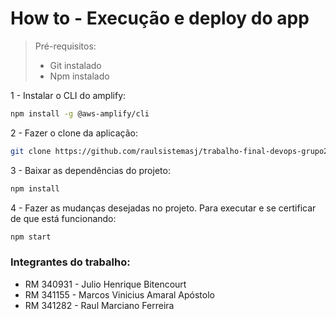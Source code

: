 # How to - Execução e deploy do app

> Pré-requisitos: 
> - Git instalado
> - Npm instalado

1 - Instalar o CLI do amplify:

```bash
npm install -g @aws-amplify/cli
```

2 - Fazer o clone da aplicação:

```bash
git clone https://github.com/raulsistemasj/trabalho-final-devops-grupo2.git && cd trabalho-final-devops-grupo2
```

3 - Baixar as dependências do projeto:

```bash
npm install
```

4 - Fazer as mudanças desejadas no projeto. Para executar e se certificar de que está funcionando:

```bash
npm start
```







### Integrantes do trabalho:

- RM 340931 - Julio Henrique Bitencourt 
- RM 341155 - Marcos Vinicius Amaral Apóstolo
- RM 341282 - Raul Marciano Ferreira
